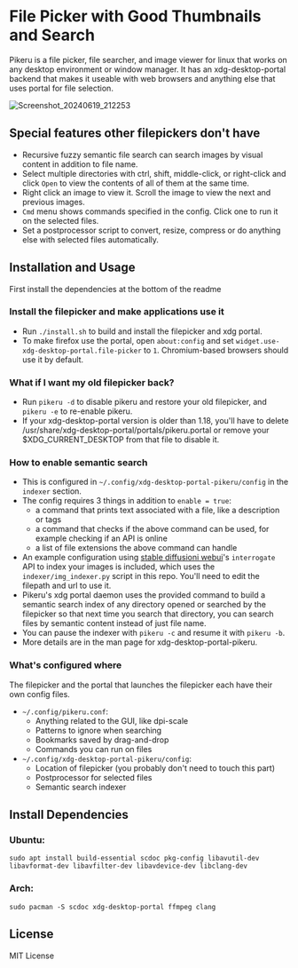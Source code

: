  # File Picker with Good Thumbnails and Search

Pikeru is a file picker, file searcher, and image viewer for linux that works on any desktop environment or window manager. It has an xdg-desktop-portal backend that makes it useable with web browsers and anything else that uses portal for file selection.

![Screenshot_20240619_212253](https://github.com/dvhar/pikeru/assets/33729230/0029656d-c421-46ce-81f8-bcf9be140bb6)

## Special features other filepickers don't have
* Recursive fuzzy semantic file search can search images by visual content in addition to file name.
* Select multiple directories with ctrl, shift, middle-click, or right-click and click `Open` to view the contents of all of them at the same time.
* Right click an image to view it. Scroll the image to view the next and previous images.
* `Cmd` menu shows commands specified in the config. Click one to run it on the selected files.
* Set a postprocessor script to convert, resize, compress or do anything else with selected files automatically.

## Installation and Usage

First install the dependencies at the bottom of the readme

### Install the filepicker and make applications use it
* Run `./install.sh` to build and install the filepicker and xdg portal.
* To make firefox use the portal, open `about:config` and set `widget.use-xdg-desktop-portal.file-picker` to `1`. Chromium-based browsers should use it by default.

### What if I want my old filepicker back?
* Run `pikeru -d` to disable pikeru and restore your old filepicker, and `pikeru -e` to re-enable pikeru.
* If your xdg-desktop-portal version is older than 1.18, you'll have to delete /usr/share/xdg-desktop-portal/portals/pikeru.portal or remove your $XDG_CURRENT_DESKTOP from that file to disable it.

### How to enable semantic search
* This is configured in `~/.config/xdg-desktop-portal-pikeru/config` in the `indexer` section.
* The config requires 3 things in addition to `enable = true`:
    * a command that prints text associated with a file, like a description or tags
    * a command that checks if the above command can be used, for example checking if an API is online
    * a list of file extensions the above command can handle
* An example configuration using [stable diffusioni webui](https://github.com/AUTOMATIC1111/stable-diffusion-webui)'s `interrogate` API to index your images is included, which uses the `indexer/img_indexer.py` script in this repo. You'll need to edit the filepath and url to use it.
* Pikeru's xdg portal daemon uses the provided command to build a semantic search index of any directory opened or searched by the filepicker so that next time you search that directory, you can search files by semantic content instead of just file name.
* You can pause the indexer with `pikeru -c` and resume it with `pikeru -b`.
* More details are in the man page for xdg-desktop-portal-pikeru.

### What's configured where
The filepicker and the portal that launches the filepicker each have their own config files.
* `~/.config/pikeru.conf`:
    * Anything related to the GUI, like dpi-scale
    * Patterns to ignore when searching
    * Bookmarks saved by drag-and-drop
    * Commands you can run on files
* `~/.config/xdg-desktop-portal-pikeru/config`:
    * Location of filepicker (you probably don't need to touch this part)
    * Postprocessor for selected files
    * Semantic search indexer

## Install Dependencies

### Ubuntu:
```
sudo apt install build-essential scdoc pkg-config libavutil-dev libavformat-dev libavfilter-dev libavdevice-dev libclang-dev
```

### Arch:
```
sudo pacman -S scdoc xdg-desktop-portal ffmpeg clang
```

## License
MIT License
